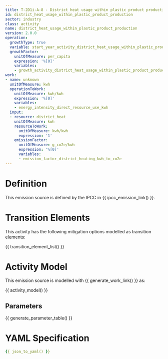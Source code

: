 ```yaml
---
title: T-2D1i-A-8 - District heat usage within plastic product production
id: district_heat_usage_within_plastic_product_production
sector: industry
class: activity
name: district_heat_usage_within_plastic_product_production
version: 2.0.0
operation:
  growthType: true
  variable: start_year_activity_district_heat_usage_within_plastic_product_production
  growthFactor:
    unitOfMeasure: per_capita
    expression: '%[0]'
    variables:
    - growth_activity_district_heat_usage_within_plastic_product_production
work:
- name: unknown
  unitOfMeasure: kwh
  operationToWork:
    unitOfMeasure: kwh/kwh
    expression: '%[0]'
    variables:
    - energy_intensity_direct_resource_use_kwh
  input:
  - resource: district_heat
    unitOfMeasure: kwh
    resourceToWork:
      unitOfMeasure: kwh/kwh
      expression: '1'
    emissionFactor:
      unitOfMeasure: g_co2e/kwh
      expression: '%[0]'
      variables:
      - emission_factor_district_heating_kwh_to_co2e
---
```



# Definition
This emission source is defined by the IPCC in {{ ipcc_emission_link() }}.

# Transition Elements

This activity has the following mitigation options modelled as transition elements:

{{ transition_element_list() }}

# Activity Model
This emission source is modelled with {{ generate_work_link() }} as:

{{ activity_model() }}

## Parameters

{{ generate_parameter_table() }}

# YAML Specification

```yaml
{{ json_to_yaml() }}
```

